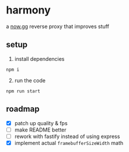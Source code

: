 # harmony
a [now.gg](https://now.gg) reverse proxy that improves stuff

## setup
1. install dependencies
```
npm i
```
2. run the code
```
npm run start
```

## roadmap
- [x] patch up quality & fps
- [ ] make README better
- [ ] rework with fastify instead of using express
- [x] implement actual `framebufferSizeWidth` math

